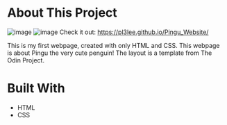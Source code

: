 # About This Project
![image](https://user-images.githubusercontent.com/64212628/151055556-2fbad3c4-1c45-423a-b553-041992f8649c.png)
![image](https://user-images.githubusercontent.com/64212628/151055572-b7052953-e2a0-4cc5-8c4c-065a92ccb0d2.png)
Check it out: https://pl3lee.github.io/Pingu_Website/

This is my first webpage, created with only HTML and CSS. This webpage is about Pingu the very cute penguin! The layout is a template from The Odin Project.
# Built With
- HTML
- CSS
